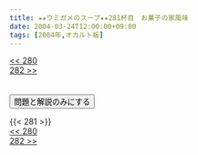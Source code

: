 ```yaml
---
title: ★★ウミガメのスープ★★281杯目　お菓子の家風味
date: 2004-03-24T12:00:00+09:00
tags: [2004年,オカルト板]
---
```

<div class="th_left"><a href="../280"><< 280</a></div>
<div class="th_right"><a href="../282">282 >></a></div>
<br><br>
<script src="../../js/cupsoup.js"></script>
<form>
<input type="button" value="問題と解説のみにする" onClick="toggleCupsoup()">
</form>
{{< 281 >}}
<div class="th_left"><a href="../280"><< 280</a></div>
<div class="th_right"><a href="../282">282 >></a></div>